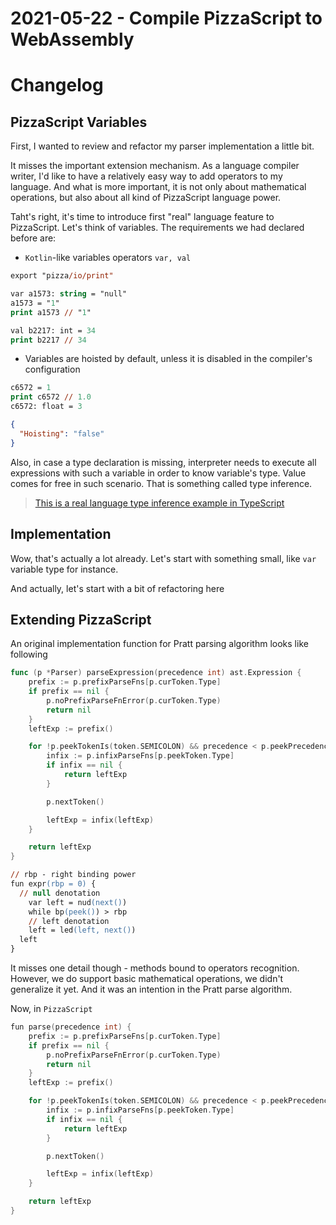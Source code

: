 # 2021-05-22 - Compile PizzaScript to WebAssembly

# Changelog

## PizzaScript Variables

First, I wanted to review and refactor my parser implementation a little bit.

It misses the important extension mechanism. As a language compiler writer, I'd like to have a relatively easy way to add operators to my language. And what is more important, it is not only about mathematical operations, but also about all kind of PizzaScript language power.

Taht's right, it's time to introduce first "real" language feature to PizzaScript. Let's think of variables. The requirements we had declared before are:

- `Kotlin`-like variables operators `var, val`

```ps
export "pizza/io/print"

var a1573: string = "null"
a1573 = "1"
print a1573 // "1"

val b2217: int = 34
print b2217 // 34
```

- Variables are hoisted by default, unless it is disabled in the compiler's configuration

```ps
c6572 = 1
print c6572 // 1.0
c6572: float = 3
```

```json
{
  "Hoisting": "false"
}
```

Also, in case a type declaration is missing, interpreter needs to execute all expressions with such a variable in order to know variable's type. Value comes for free in such scenario. That is something called type inference. 

> [This is a real language type inference example in TypeScript](https://www.typescriptlang.org/docs/handbook/type-inference.html)

## Implementation

Wow, that's actually a lot already. Let's start with something small, like `var` variable type for instance. 

And actually, let's start with a bit of refactoring here

## Extending PizzaScript

An original implementation function for Pratt parsing algorithm looks like following

```go
func (p *Parser) parseExpression(precedence int) ast.Expression {
	prefix := p.prefixParseFns[p.curToken.Type]
	if prefix == nil {
		p.noPrefixParseFnError(p.curToken.Type)
		return nil
	}
	leftExp := prefix()

	for !p.peekTokenIs(token.SEMICOLON) && precedence < p.peekPrecedence() {
		infix := p.infixParseFns[p.peekToken.Type]
		if infix == nil {
			return leftExp
		}

		p.nextToken()

		leftExp = infix(leftExp)
	}

	return leftExp
}
```

```ps
// rbp - right binding power
fun expr(rbp = 0) {
  // null denotation
	var left = nud(next())
	while bp(peek()) > rbp
    // left denotation
    left = led(left, next())
  left
}
```

It misses one detail though - methods bound to operators recognition. However, we do support basic mathematical operations, we didn't generalize it yet. And it was an intention in the Pratt parse algorithm.

Now, in `PizzaScript`

```go
fun parse(precedence int) {
	prefix := p.prefixParseFns[p.curToken.Type]
	if prefix == nil {
		p.noPrefixParseFnError(p.curToken.Type)
		return nil
	}
	leftExp := prefix()

	for !p.peekTokenIs(token.SEMICOLON) && precedence < p.peekPrecedence() {
		infix := p.infixParseFns[p.peekToken.Type]
		if infix == nil {
			return leftExp
		}

		p.nextToken()

		leftExp = infix(leftExp)
	}

	return leftExp
}
```